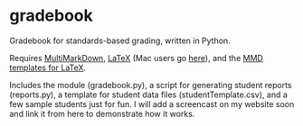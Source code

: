 gradebook
=========

Gradebook for standards-based grading, written in Python.

Requires [MultiMarkDown][MMD], [LaTeX][latex] (Mac users go [here][mac]), and the [MMD templates for LaTeX][temp].

Includes the module (gradebook.py), a script for generating student reports (reports.py), a template for student data files (studentTemplate.csv), and a few sample students just for fun. I will add a screencast on my website soon and link it from here to demonstrate how it works.

[MMD]: http://fletcherpenney.net/multimarkdown/
[latex]: http://www.latex-project.org/
[temp]: https://github.com/fletcher/peg-multimarkdown-latex-support
[mac]: http://tug.org/mactex/